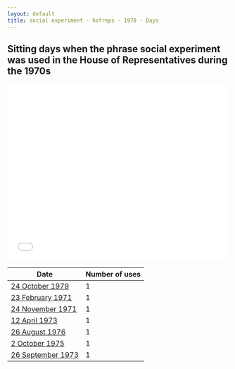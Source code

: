 ```yaml
---
layout: default
title: social experiment - hofreps - 1970 - Days
---
```

## Sitting days when the phrase **social experiment** was used in the House of Representatives during the 1970s

<iframe width="100%" height="400" frameborder="0" scrolling="no" src="//plot.ly/~wragge/705.embed"></iframe>

| Date | Number of uses |
|--------------|----------------|
|[24 October 1979](https://historichansard.net/hofreps/1979/19791024_reps_31_hor116/)|1|
|[23 February 1971](https://historichansard.net/hofreps/1971/19710223_reps_27_hor71/)|1|
|[24 November 1971](https://historichansard.net/hofreps/1971/19711124_reps_27_hor75/)|1|
|[12 April 1973](https://historichansard.net/hofreps/1973/19730412_reps_28_hor83/)|1|
|[26 August 1976](https://historichansard.net/hofreps/1976/19760826_reps_30_hor100/)|1|
|[2 October 1975](https://historichansard.net/hofreps/1975/19751002_reps_29_hor96/)|1|
|[26 September 1973](https://historichansard.net/hofreps/1973/19730926_reps_28_hor85/)|1|
